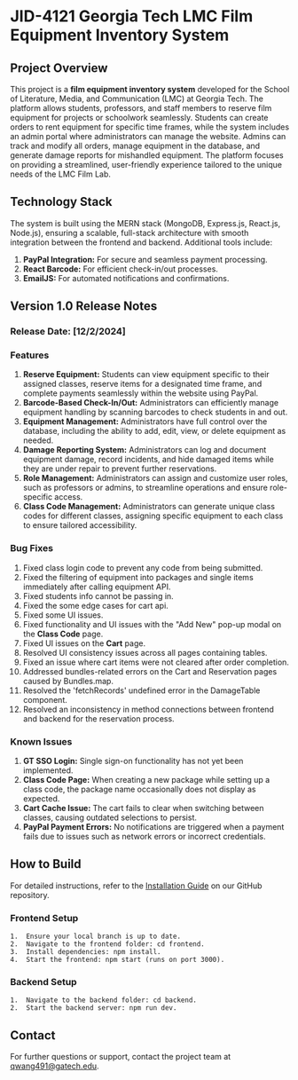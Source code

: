 # JID-4121 Georgia Tech LMC Film Equipment Inventory System

## Project Overview

This project is a **film equipment inventory system** developed for the School of Literature, Media, and Communication (LMC) at Georgia Tech. The platform allows students, professors, and staff members to reserve film equipment for projects or schoolwork seamlessly. Students can create orders to rent equipment for specific time frames, while the system includes an admin portal where administrators can manage the website. Admins can track and modify all orders, manage equipment in the database, and generate damage reports for mishandled equipment. The platform focuses on providing a streamlined, user-friendly experience tailored to the unique needs of the LMC Film Lab.

## Technology Stack

The system is built using the MERN stack (MongoDB, Express.js, React.js, Node.js), ensuring a scalable, full-stack architecture with smooth integration between the frontend and backend. Additional tools include:
1. **PayPal Integration:** For secure and seamless payment processing.
2. **React Barcode:** For efficient check-in/out processes.
3. **EmailJS:** For automated notifications and confirmations.

## Version 1.0 Release Notes

### Release Date: [12/2/2024]

### Features
 1. **Reserve Equipment:** Students can view equipment specific to their assigned classes, reserve items for a designated time frame, and complete payments seamlessly within the website using PayPal.
 2. **Barcode-Based Check-In/Out:** Administrators can efficiently manage equipment handling by scanning barcodes to check students in and out.
 3. **Equipment Management:** Administrators have full control over the database, including the ability to add, edit, view, or delete equipment as needed.
 4. **Damage Reporting System:** Administrators can log and document equipment damage, record incidents, and hide damaged items while they are under repair to prevent further reservations.
 5. **Role Management:** Administrators can assign and customize user roles, such as professors or admins, to streamline operations and ensure role-specific access.
 6. **Class Code Management:** Administrators can generate unique class codes for different classes, assigning specific equipment to each class to ensure tailored accessibility.

### Bug Fixes
1. Fixed class login code to prevent any code from being submitted.
2. Fixed the filtering of equipment into packages and single items immediately after calling equipment API.
3. Fixed students info cannot be passing in.
4. Fixed the some edge cases for cart api.
5. Fixed some UI issues.
6. Fixed functionality and UI issues with the "Add New" pop-up modal on the **Class Code** page.
7. Fixed UI issues on the **Cart** page.
8. Resolved UI consistency issues across all pages containing tables.
9. Fixed an issue where cart items were not cleared after order completion.
10. Addressed bundles-related errors on the Cart and Reservation pages caused by Bundles.map.
11. Resolved the 'fetchRecords' undefined error in the DamageTable component.
12. Resolved an inconsistency in method connections between frontend and backend for the reservation process.
    
### Known Issues
1. **GT SSO Login:** Single sign-on functionality has not yet been implemented.
2. **Class Code Page:** When creating a new package while setting up a class code, the package name occasionally does not display as expected.
3. **Cart Cache Issue:** The cart fails to clear when switching between classes, causing outdated selections to persist.
4. **PayPal Payment Errors:** No notifications are triggered when a payment fails due to issues such as network errors or incorrect credentials.

## How to Build

For detailed instructions, refer to the [Installation Guide](https://github.com/Qihuiwang3/JID-4121-LMCFilm/blob/main/installation.md#installation) on our GitHub repository.

### Frontend Setup

	1.	Ensure your local branch is up to date.
	2.	Navigate to the frontend folder: cd frontend.
	3.	Install dependencies: npm install.
	4.	Start the frontend: npm start (runs on port 3000).

### Backend Setup

	1.	Navigate to the backend folder: cd backend.
	2.	Start the backend server: npm run dev.

## Contact

For further questions or support, contact the project team at qwang491@gatech.edu.
<!-- Frontend Initial Setup -->
